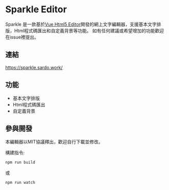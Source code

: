 # Sparkle Editor
Sparkle 是一款基於[Vue Html5 Editor](https://github.com/PeakTai/vue-html5-editor)開發的網上文字編輯器，支援基本文字排版，Html程式碼匯出和自定義背景等功能。
如有任何建議或希望增加的功能歡迎在issue裡提出。

## 連結
https://sparkle.sardo.work/

## 功能
- 基本文字排版
- Html程式碼匯出
- 自定義背景

## 參與開發

本編輯器以MIT協議釋出，歡迎自行下載並修改。

構建指令:

```bash
npm run build
```

或
```bash
npm run watch
```
